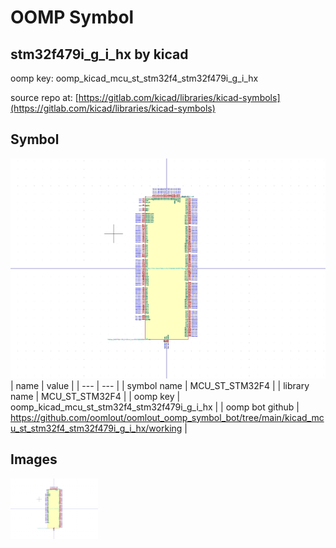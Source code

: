# OOMP Symbol  
## stm32f479i_g_i_hx  by kicad  
  
oomp key: oomp_kicad_mcu_st_stm32f4_stm32f479i_g_i_hx  
  
source repo at: [https://gitlab.com/kicad/libraries/kicad-symbols](https://gitlab.com/kicad/libraries/kicad-symbols)  
## Symbol  
  
[![working.png](working_600.png)](working.png)  
| name | value | 
| --- | --- | 
| symbol name | MCU_ST_STM32F4 | 
| library name | MCU_ST_STM32F4 | 
| oomp key | oomp_kicad_mcu_st_stm32f4_stm32f479i_g_i_hx | 
| oomp bot github | https://github.com/oomlout/oomlout_oomp_symbol_bot/tree/main/kicad_mcu_st_stm32f4_stm32f479i_g_i_hx/working | 
## Images  
  
[![working.png](working_140.png)](working.png)  

